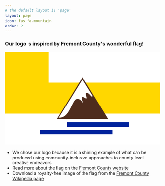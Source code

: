 ```yaml
---
# the default layout is 'page'
layout: page
icon: fas fa-mountain
order: 2
---
```


### Our logo is inspired by Fremont County's wonderful flag!

![Fremont County flag](assets/img/flag.png)

* We chose our logo because it is a shining example of what can be produced using community-inclusive approaches to county level creative endeavors
* Read more about the flag on the [Fremont County website](https://fremontcountyco.gov/fremont-county-flag)
* Download a royalty-free image of the flag from the [Fremont County Wikipedia page](https://en.wikipedia.org/wiki/Fremont_County,_Colorado)
